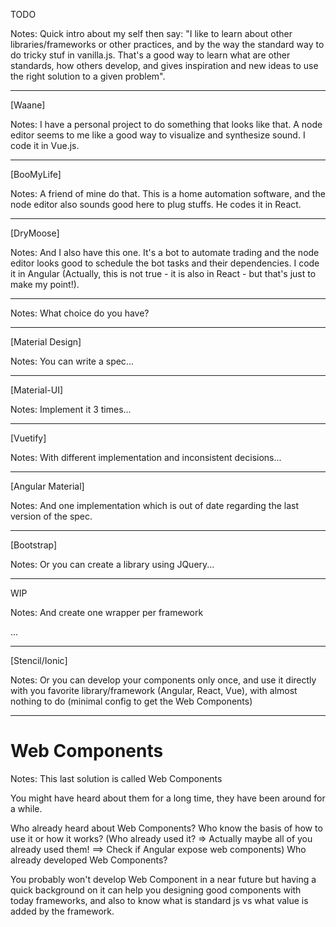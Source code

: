TODO

Notes:
Quick intro about my self then say: "I like to learn about other libraries/frameworks or other practices, and by the way the standard way to do tricky stuf in vanilla.js. That's a good way to learn what are other standards, how others develop, and gives inspiration and new ideas to use the right solution to a given problem".

---

[Waane]

Notes:
I have a personal project to do something that looks like that. A node editor seems to me like a good way to visualize and synthesize sound. I code it in Vue.js.

---

[BooMyLife]

Notes:
A friend of mine do that. This is a home automation software, and the node editor also sounds good here to plug stuffs. He codes it in React.

---

[DryMoose]

Notes:
And I also have this one. It's a bot to automate trading and the node editor looks good to schedule the bot tasks and their dependencies. I code it in Angular (Actually, this is not true - it is also in React - but that's just to make my point!).

---

Notes:
What choice do you have?

---

[Material Design]

Notes:
You can write a spec...

---

[Material-UI]

Notes:
Implement it 3 times...

---

[Vuetify]

Notes:
With different implementation and inconsistent decisions...

---

[Angular Material]

Notes:
And one implementation which is out of date regarding the last version of the spec.

---

[Bootstrap]

Notes:
Or you can create a library using JQuery...

---

WIP

Notes:
And create one wrapper per framework

...

---

[Stencil/Ionic]

Notes:
Or you can develop your components only once, and use it directly with you favorite library/framework (Angular, React, Vue), with almost nothing to do (minimal config to get the Web Components)

---

# Web Components

Notes:
This last solution is called Web Components

You might have heard about them for a long time, they have been around for a while.

Who already heard about Web Components?
Who know the basis of how to use it or how it works?
(Who already used it? => Actually maybe all of you already used them! ==> Check if Angular expose web components)
Who already developed Web Components?

You probably won't develop Web Component in a near future but having a quick background on it can help you designing good components with today frameworks, and also to know what is standard js vs what value is added by the framework.